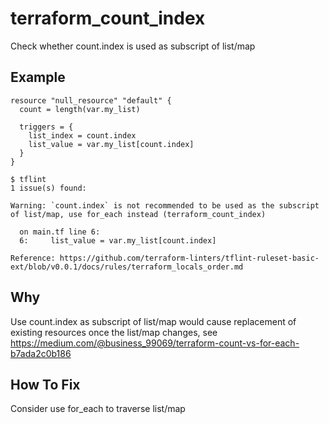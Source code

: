 # terraform_count_index

Check whether count.index is used as subscript of list/map

## Example

```hcl
resource "null_resource" "default" {
  count = length(var.my_list)

  triggers = {
    list_index = count.index
    list_value = var.my_list[count.index]
  }
}
```

```
$ tflint
1 issue(s) found:

Warning: `count.index` is not recommended to be used as the subscript of list/map, use for_each instead (terraform_count_index)

  on main.tf line 6:
  6:     list_value = var.my_list[count.index]

Reference: https://github.com/terraform-linters/tflint-ruleset-basic-ext/blob/v0.0.1/docs/rules/terraform_locals_order.md
```

## Why
Use count.index as subscript of list/map would cause replacement of existing resources once the list/map changes,
see https://medium.com/@business_99069/terraform-count-vs-for-each-b7ada2c0b186

## How To Fix
Consider use for_each to traverse list/map